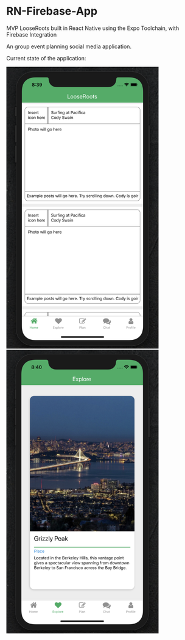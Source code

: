 # RN-Firebase-App
MVP LooseRoots built in React Native using the Expo Toolchain, with Firebase Integration

An group event planning social media application.

Current state of the application:

<p float="left">
  <img src="https://github.com/looseroots/RN-Firebase-App/blob/master/README_ASSETS/home_screen.png" alt="alt text" width="400">
  <img src="https://github.com/looseroots/RN-Firebase-App/blob/master/README_ASSETS/explore_screen.png" alt="alt text" width="400">
</p>
